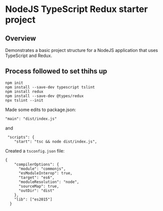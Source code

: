 
# NodeJS TypeScript Redux starter project

## Overview
Demonstrates a basic project structure for a NodeJS application that uses TypeScript and Redux.

## Process followed to set thihs up
```
npm init
npm install --save-dev typescript tslint
npm install redux
npm install --save-dev @types/redux
npx tslint --init
```

Made some edits to package.json:
```
"main": "dist/index.js"
```
and
```
 "scripts": {
    "start": "tsc && node dist/index.js",
```

Created a `tsconfig.json` file:
```
{
    "compilerOptions": {
      "module": "commonjs",
      "esModuleInterop": true,
      "target": "es6",
      "moduleResolution": "node",
      "sourceMap": true,
      "outDir": "dist"
    },
    "lib": ["es2015"]
  }
  ```